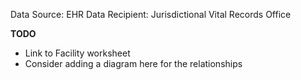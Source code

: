 Data Source: EHR
Data Recipient: Jurisdictional Vital Records Office

**TODO**
* Link to Facility worksheet
* Consider adding a diagram here for the relationships